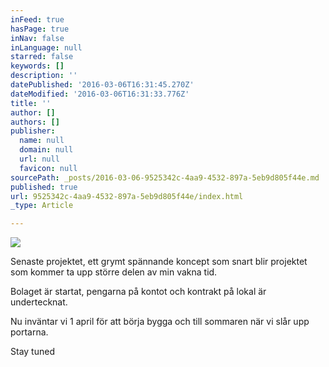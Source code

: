 ```yaml
---
inFeed: true
hasPage: true
inNav: false
inLanguage: null
starred: false
keywords: []
description: ''
datePublished: '2016-03-06T16:31:45.270Z'
dateModified: '2016-03-06T16:31:33.776Z'
title: ''
author: []
authors: []
publisher:
  name: null
  domain: null
  url: null
  favicon: null
sourcePath: _posts/2016-03-06-9525342c-4aa9-4532-897a-5eb9d805f44e.md
published: true
url: 9525342c-4aa9-4532-897a-5eb9d805f44e/index.html
_type: Article

---
```

![](https://the-grid-user-content.s3-us-west-2.amazonaws.com/7870b28e-aa26-43c3-9bf0-3540697863f0.jpg)

Senaste projektet, ett grymt spännande koncept som snart blir projektet som kommer ta upp större delen av min vakna tid. 

Bolaget är startat, pengarna på kontot och kontrakt på lokal är undertecknat. 

Nu inväntar vi 1 april för att börja bygga och till sommaren när vi slår upp portarna. 

Stay tuned